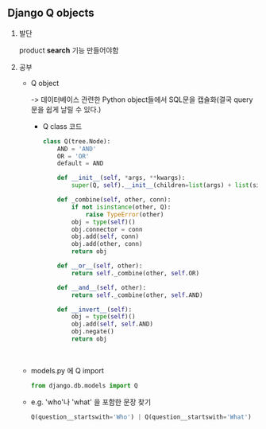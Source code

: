 ## Django Q objects

1. 발단

   product **search** 기능 만들어야함 

2. 공부 

   - Q object

     -> 데이터베이스 관련한 Python object들에서 SQL문을 캡슐화(결국 query문을 쉽게 날릴 수 있다.)

     - Q class 코드

       ```python
       class Q(tree.Node):
           AND = 'AND'
           OR = 'OR'
           default = AND

           def __init__(self, *args, **kwargs):
               super(Q, self).__init__(children=list(args) + list(six.iteritems(kwargs)))

           def _combine(self, other, conn):
               if not isinstance(other, Q):
                   raise TypeError(other)
               obj = type(self)()
               obj.connector = conn
               obj.add(self, conn)
               obj.add(other, conn)
               return obj

           def __or__(self, other):
               return self._combine(other, self.OR)

           def __and__(self, other):
               return self._combine(other, self.AND)

           def __invert__(self):
               obj = type(self)()
               obj.add(self, self.AND)
               obj.negate()
               return obj
       ```

       ​

   - models.py 에 Q import

     ```python
     from django.db.models import Q
     ```

   - e.g. 'who'나 'what' 을 포함한 문장 찾기

      ```python
     Q(question__startswith='Who') | Q(question__startswith='What')
      ```

     ​